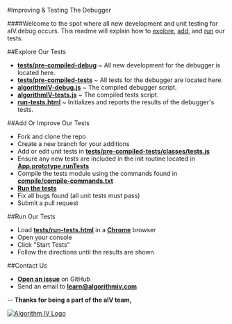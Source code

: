 #Improving & Testing The Debugger

####Welcome to the spot where all new development and unit testing for aIV.debug occurs. This readme will explain how to [explore](#explore), [add](#add), and [run](#run) our tests.


##<a name="explore"></a>Explore Our Tests
- **[tests/pre-compiled-debug](https://github.com/imaginate/algorithmIV-javascript-debugger/tree/master/tests/pre-compiled-debug)** ~ All new development for the debugger is located here.
- **[tests/pre-compiled-tests](https://github.com/imaginate/algorithmIV-javascript-debugger/tree/master/tests/pre-compiled-tests)** ~ All tests for the debugger are located here.
- **[algorithmIV-debug.js](https://github.com/imaginate/algorithmIV-javascript-debugger/blob/master/tests/algorithmIV-debug.js)** ~ The compiled debugger script.
- **[algorithmIV-tests.js](https://github.com/imaginate/algorithmIV-javascript-debugger/blob/master/tests/algorithmIV-debug.js)** ~ The compiled tests script.
- **[run-tests.html](https://github.com/imaginate/algorithmIV-javascript-debugger/blob/master/tests/run-tests.html)** ~ Initializes and reports the results of the debugger's tests.


##<a name="add"></a>Add Or Improve Our Tests
- Fork and clone the repo
- Create a new branch for your additions
- Add or edit unit tests in **[tests/pre-compiled-tests/classes/tests.js](https://github.com/imaginate/algorithmIV-javascript-debugger/blob/master/tests/pre-compiled-testsclasses/tests.js)**
- Ensure any new tests are included in the init routine located in **[App.prototype.runTests](https://github.com/imaginate/algorithmIV-javascript-debugger/blob/e05c3806325013af5b03c2c7f68726d34138bdc2/tests/pre-compiled-tests/classes/app.js#L90-94)**
- Compile the tests module using the commands found in **[compile/compile-commands.txt](https://github.com/imaginate/algorithmIV-javascript-debugger/blob/e05c3806325013af5b03c2c7f68726d34138bdc2/compile/compile-commands.txt#L41-78)**
- **[Run the tests](#run)**
- Fix all bugs found (all unit tests must pass)
- Submit a pull request


##<a name="run"></a>Run Our Tests
- Load **[tests/run-tests.html](https://github.com/imaginate/algorithmIV-javascript-debugger/blob/master/tests/run-tests.html)** in a **[Chrome](https://www.google.com/chrome/)** browser
- Open your console
- Click "Start Tests"
- Follow the directions until the results are shown


##Contact Us
- **[Open an issue](https://github.com/imaginate/algorithmIV-javascript-debugger/issues)** on GitHub
- Send an email to **[learn@algorithmiv.com](mailto:learn@algorithmiv.com)**


--
**Thanks for being a part of the aIV team,**

<a href="http://www.algorithmiv.com"><img src="http://www.algorithmiv.com/images/aIV-logo.png" alt="Algorithm IV Logo" /></a>